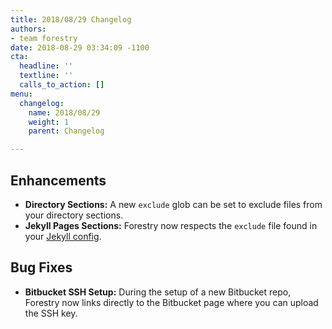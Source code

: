```yaml
---
title: 2018/08/29 Changelog
authors:
- team forestry
date: 2018-08-29 03:34:09 -1100
cta:
  headline: ''
  textline: ''
  calls_to_action: []
menu:
  changelog:
    name: 2018/08/29
    weight: 1
    parent: Changelog

---
```

## Enhancements

* **Directory Sections:** A new `exclude` glob can be set to exclude files from your directory sections. 
* **Jekyll Pages Sections:** Forestry now respects the `exclude` file found in your [Jekyll config](https://jekyllrb.com/docs/configuration/ "Jekyll Configuration").

## Bug Fixes

* **Bitbucket SSH Setup:** During the setup of a new Bitbucket repo, Forestry now links directly to the Bitbucket page where you can upload the SSH key. 